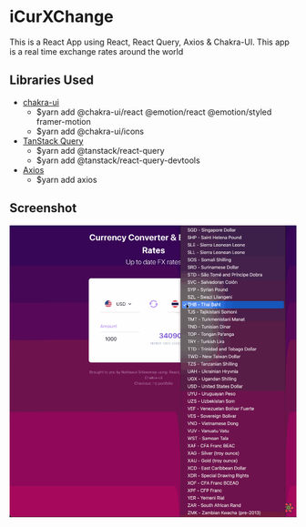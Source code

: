 # iCurXChange
This is a React App using React, React Query, Axios &amp; Chakra-UI. This app is a real time exchange rates around the world

## Libraries Used
- [chakra-ui](https://chakra-ui.com/getting-started)
  - $yarn add @chakra-ui/react @emotion/react @emotion/styled framer-motion 
  - $yarn add @chakra-ui/icons
- [TanStack Query](https://tanstack.com/query/v4/docs/react/installation)
  - $yarn add @tanstack/react-query 
  - $yarn add @tanstack/react-query-devtools
- [Axios](https://www.npmjs.com/package/axios-react)
  - $yarn add axios
  
## Screenshot
![demo](https://github.com/comscience15/iCurXChange/blob/main/demo.gif)
